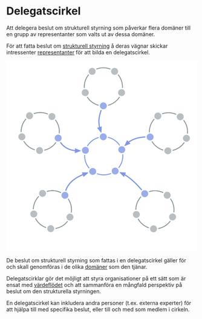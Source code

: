 # Delegatscirkel

<summary>
Att delegera beslut om strukturell styrning som påverkar flera domäner till en grupp av representanter som valts ut av dessa domäner.
</summary>

För att fatta beslut om [strukturell styrning](glossary:governance) å deras vägnar skickar intressenter [representanter](section:representative) för att bilda en delegatscirkel.

![Delegatscirkel](img/structural-patterns/delegate-circle.png)

De beslut om strukturell styrning som fattas i en delegatscirkel gäller för och skall genomföras i de olika [domäner](glossary:domain) som den tjänar.

Delegatscirklar gör det möjligt att styra organisationer på ett sätt som är ensat med [värdeflödet](glossary:flow-of-value) och att sammanföra en mångfald perspektiv på beslut om den strukturella styrningen.

En delegatscirkel kan inkludera andra personer (t.ex. externa experter) för att hjälpa till med specifika beslut, eller till och med som medlem i cirkeln.